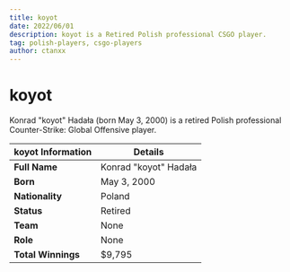 ```yaml
---
title: koyot
date: 2022/06/01
description: koyot is a Retired Polish professional CSGO player.
tag: polish-players, csgo-players
author: ctanxx
---
```


# koyot

Konrad "koyot" Hadała (born May 3, 2000) is a retired Polish professional Counter-Strike: Global Offensive player.

| **koyot Information** | **Details**          |
| -------------------- | --------------------- |
| **Full Name**        | Konrad "koyot" Hadała |
| **Born**             | May 3, 2000           |
| **Nationality**      | Poland                |
| **Status**           | Retired               |
| **Team**             | None                  |
| **Role**             | None                |
| **Total Winnings**   | $9,795               | 